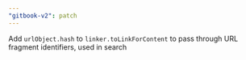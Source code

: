 ```yaml
---
"gitbook-v2": patch
---
```


Add `urlObject.hash` to `linker.toLinkForContent` to pass through URL fragment identifiers, used in search
